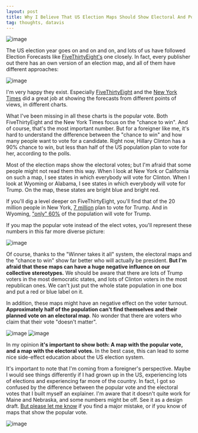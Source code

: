 ```yaml
---
layout: post
title: Why I Believe That US Election Maps Should Show Electoral And Popular Votes
tag: thoughts, datavis
---
```


![image](/pic/161019_Elex.gif)

The US election year goes on and on and on, and lots of us have followed Election Forecasts like [FiveThirtyEight's](http://projects.fivethirtyeight.com/2016-election-forecast/?ex_cid=2016-forecast) one closely. In fact, every publisher out there has an own version of an election map, and all of them have different approaches:

![image](/pic/161019_Elex2-04.png)

I'm very happy they exist. Especially [FiveThirtyEight](http://projects.fivethirtyeight.com/2016-election-forecast/?ex_cid=2016-forecast) and the [New York Times](http://www.nytimes.com/interactive/2016/upshot/presidential-polls-forecast.html) did a great job at showing the forecasts from different points of views, in different charts.

What I've been missing in all these charts is the popular vote. Both FiveThirtyEight and the New York Times focus on the "chance to win". And of course, that's the most important number. But for a foreigner like me, it's hard to understand the difference between the "chance to win" and how many people want to vote for a candidate. Right now, Hillary Clinton has a 90% chance to win, but less than half of the US population plan to vote for her, according to the polls.

Most of the election maps show the electoral votes; but I'm afraid that some people might not read them this way. When I look at New York or California on such a map, I see states in which everybody will vote for Clinton. When I look at Wyoming or Alabama, I see states in which everybody will vote for Trump. On the map, these states are bright blue and bright red.

If you'll dig a level deeper on FiveThirtyEight, you'll find that of the 20 million people in New York, [7 million](http://projects.fivethirtyeight.com/2016-election-forecast/new-york/) plan to vote for Trump. And in Wyoming, ["only" 60%](http://projects.fivethirtyeight.com/2016-election-forecast/wyoming/) of the population will vote for Trump.

If you map the popular vote instead of the elect votes, you'll represent these numbers in this far more diverse picture:

![image](/pic/161019_Elex_map_all.png)

Of course, thanks to the "Winner takes it all" system, the electoral maps and the "chance to win" show far better who will actually be president. **But I'm afraid that these maps can have a huge negative influence on our collective stereotypes.** We should be aware that there are lots of Trump voters in the most democratic states, and lots of Clinton voters in the most republican ones. We can't just put the whole state population in one box and put a red or blue label on it.

In addition, these maps might have an negative effect on the voter turnout. **Approximately half of the population can't find themselves and their planned vote on an electoral map**. No wonder that there are voters who claim that their vote "doesn't matter".

![image](/pic/161019_Elex_red1.png)
![image](/pic/161019_Elex_red.png)

In my opinion **it's important to show both: A map with the popular vote, and a map with the electoral votes.** In the best case, this can lead to some nice side-effect education about the US election system.

It's important to note that I'm coming from a foreigner's perspective. Maybe I would see things differently if I had grown up in the US, experiencing lots of elections and experiencing far more of the country. In fact, I got so confused by the difference between the popular vote and the electoral votes that I built myself an explainer. I'm aware that it doesn't quite work for Maine and Nebraska, and some numbers might be off. See it as a design draft. [But please let me know](mailto:lisacharlotterost@gmail.com) if you find a major mistake, or if you know of maps that show the popular vote.

![image](/pic/161019_Elex2-02.png)
